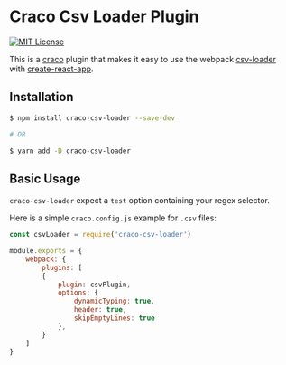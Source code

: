 # Craco Csv Loader Plugin

[![MIT License](https://img.shields.io/badge/license-MIT-blue.svg)](LICENSE)

This is a [craco](https://github.com/sharegate/craco) plugin that makes it easy to use the webpack [csv-loader](https://github.com/theplatapi/csv-loader) with [create-react-app](https://facebook.github.io/create-react-app/).

## Installation

```bash
$ npm install craco-csv-loader --save-dev

# OR

$ yarn add -D craco-csv-loader
```

## Basic Usage

`craco-csv-loader` expect a `test` option containing your regex selector.

Here is a simple `craco.config.js` example for `.csv` files:

```js
const csvLoader = require('craco-csv-loader')

module.exports = {
    webpack: {
        plugins: [
        {
            plugin: csvPlugin,
            options: {
                dynamicTyping: true,
                header: true,
                skipEmptyLines: true
            },
        }
    ]
}
```